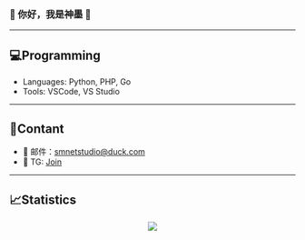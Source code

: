 ### 🌟 你好，我是神墨 🌟

---

## 💻Programming

- Languages: Python, PHP, Go
- Tools: VSCode, VS Studio

---

## 💬Contant

- 📧 邮件：smnetstudio@duck.com
- 📱 TG: [Join](https://t.me/smnetstudio)

---

## 📈Statistics

<div align="center">
<img src="https://github-readme-stats-git-masterrstaa-rickstaa.vercel.app/api?username=SMNETSTUDIO&show_icons=true&include_all_commits=true&&rank_icon=github" />
</div>
